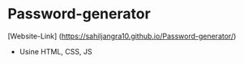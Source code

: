 # Password-generator
[Website-Link] (https://sahiljangra10.github.io/Password-generator/)
* Usine HTML, CSS, JS
